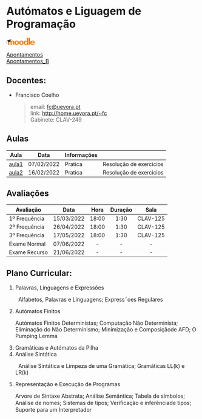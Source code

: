 # Autómatos e Liguagem de Programação  
[ <img width="75px" src="https://github.com/GBarradas/GBarradas/blob/main/img/moodle.png?raw=true">](https://www.moodle.uevora.pt/2122/course/view.php?id=1454)  

[Apontamentos](https://home.uevora.pt/~fc/alp/)  
[Apontamentos_B](http://host.di.uevora.pt/~fc/alp/)
## Docentes:
- Francisco Coelho
  > email: fc@uevora.pt  
    link: http://home.uevora.pt/~fc  
    Gabinete: CLAV-249



## Aulas 

|Aula                   |Data   |Informações|                        |
|-----------------------|-------|-----------|------------------------|
|[aula1](aulas/aula1.md)|07/02/2022|Pratica|Resolução de exercicios|
|[aula2](aulas/aula2.md)|16/02/2022|Pratica|Resolução de exercicios|

## Avaliações
|Avaliação    |Data      |Hora |Duração|Sala    |
|-------------|----------|:---:|:-----:|:------:| 
|1º Frequência|15/03/2022|18:00|1:30     |CLAV-125|
|2º Frequência|26/04/2022|18:00|1:30     |CLAV-125|
|3º Frequência|17/05/2022|18:00|1:30     |CLAV-125|
|Exame Normal |07/06/2022|-|-    |-|
|Exame Recurso|21/06/2022|-|-    |-|


<h2>Plano Curricular:</h2>  
<div>
<ol>
    <li> Palavras, Linguagens e Expressões</li>
    <p>&nbsp;&nbsp;Alfabetos, Palavras e Linguagens; Express˜oes Regulares</p>
    <li>Autómatos Finitos</li>
    <p>Autómatos Finitos Deterministas; Computação Não Determinista; Eliminação do Não Determinismo; Minimização e Composiçãode AFD; O Pumping Lemma</p>
    <li>Gramáticas e Autómatos da Pilha</li>
    <li>Análise Sintática</li>
    <p>&nbsp;&nbsp;Análise Sintática e Limpeza de uma Gramática; Gramáticas LL(k) e LR(k)</p>
    <li>Representação e Execução de Programas</li>
    <p>Arvore de Sintaxe Abstrata; Análise Semântica; Tabela de símbolos; Análise de nomes; Sistemas de tipos; Veriﬁcação e inferẽnciade tipos; Suporte para um Interpretador</p>
</ol>
 
</div>
